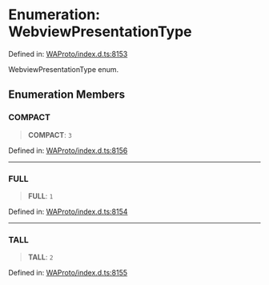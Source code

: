 # Enumeration: WebviewPresentationType

Defined in: [WAProto/index.d.ts:8153](https://github.com/Riders004/Tv/blob/3d6aaf6f3efb499dc9d0ca82bb24083bb45a8478/WAProto/index.d.ts#L8153)

WebviewPresentationType enum.

## Enumeration Members

### COMPACT

> **COMPACT**: `3`

Defined in: [WAProto/index.d.ts:8156](https://github.com/Riders004/Tv/blob/3d6aaf6f3efb499dc9d0ca82bb24083bb45a8478/WAProto/index.d.ts#L8156)

***

### FULL

> **FULL**: `1`

Defined in: [WAProto/index.d.ts:8154](https://github.com/Riders004/Tv/blob/3d6aaf6f3efb499dc9d0ca82bb24083bb45a8478/WAProto/index.d.ts#L8154)

***

### TALL

> **TALL**: `2`

Defined in: [WAProto/index.d.ts:8155](https://github.com/Riders004/Tv/blob/3d6aaf6f3efb499dc9d0ca82bb24083bb45a8478/WAProto/index.d.ts#L8155)
